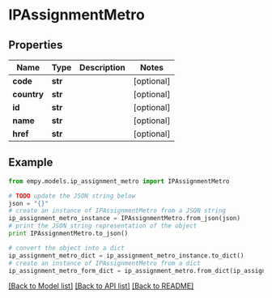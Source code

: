 # IPAssignmentMetro


## Properties
Name | Type | Description | Notes
------------ | ------------- | ------------- | -------------
**code** | **str** |  | [optional] 
**country** | **str** |  | [optional] 
**id** | **str** |  | [optional] 
**name** | **str** |  | [optional] 
**href** | **str** |  | [optional] 

## Example

```python
from empy.models.ip_assignment_metro import IPAssignmentMetro

# TODO update the JSON string below
json = "{}"
# create an instance of IPAssignmentMetro from a JSON string
ip_assignment_metro_instance = IPAssignmentMetro.from_json(json)
# print the JSON string representation of the object
print IPAssignmentMetro.to_json()

# convert the object into a dict
ip_assignment_metro_dict = ip_assignment_metro_instance.to_dict()
# create an instance of IPAssignmentMetro from a dict
ip_assignment_metro_form_dict = ip_assignment_metro.from_dict(ip_assignment_metro_dict)
```
[[Back to Model list]](../README.md#documentation-for-models) [[Back to API list]](../README.md#documentation-for-api-endpoints) [[Back to README]](../README.md)



